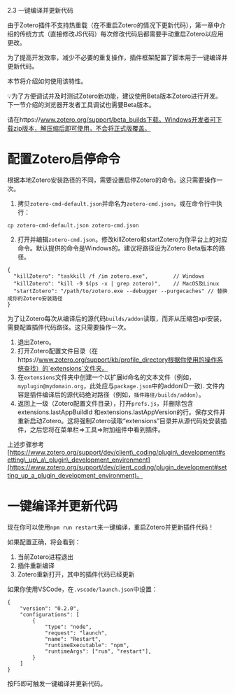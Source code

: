 2.3 一键编译并更新代码

由于Zotero插件不支持热重载（在不重启Zotero的情况下更新代码），第一章中介绍的传统方式（直接修改JS代码）每次修改代码后都需要手动重启Zotero以应用更改。

为了提高开发效率，减少不必要的重复操作，插件框架配置了脚本用于一键编译并更新代码。

本节将介绍如何使用该特性。

💡为了方便调试并及时测试Zotero新功能，建议使用Beta版本Zotero进行开发。下一节介绍的浏览器开发者工具调试也需要Beta版本。

请在https://www.zotero.org/support/beta_builds下载。Windows开发者可下载zip版本，解压缩后即可使用，不会将正式版覆盖。

# 配置Zotero启停命令

根据本地Zotero安装路径的不同，需要设置启停Zotero的命令。这只需要操作一次。

1.  拷贝`zotero-cmd-default.json`并命名为`zotero-cmd.json`，或在命令行中执行：

```
cp zotero-cmd-default.json zotero-cmd.json
```

2.  打开并编辑`zotero-cmd.json`。修改killZotero和startZotero为你平台上的对应命令。默认提供的命令是Windows的。建议将路径设为Zotero Beta版本的路径。

```
{
  "killZotero": "taskkill /f /im zotero.exe",        // Windows
  "killZotero": "kill -9 $(ps -x | grep zotero)",    // MacOS及Linux
  "startZotero": "/path/to/zotero.exe --debugger --purgecaches" // 替换成你的Zotero安装路径
}
```

为了让Zotero每次从编译后的源代码`builds/addon`读取，而非从压缩包xpi安装，需要配置插件代码路径。这只需要操作一次。

1.  退出Zotero。
2.  打开Zotero配置文件目录（在https://www.zotero.org/support/kb/profile_directory根据你使用的操作系统查找）的`extensions`文件夹。
3.  在`extensions`文件夹中创建一个以扩展id命名的文本文件（例如，`myplugin@mydomain.org`，此处应与`package.json`中的addonID一致). 文件内容是插件编译后的源代码绝对路径（例如，`插件路径/builds/addon`）。
4.  返回上一级（Zotero配置文件目录），打开`prefs.js`，并删除包含extensions.lastAppBuildId 和extensions.lastAppVersion的行。保存文件并重新启动Zotero。这将强制Zotero读取“extensions”目录并从源代码处安装插件，之后您将在菜单栏=>工具=>附加组件中看到插件。

上述步骤参考[https://www.zotero.org/support/dev/client\_coding/plugin\_development#setting\_up\_a\_plugin\_development_environment](https://www.zotero.org/support/dev/client_coding/plugin_development#setting_up_a_plugin_development_environment)。

# 一键编译并更新代码

现在你可以使用`npm run restart`来一键编译，重启Zotero并更新插件代码！

如果配置正确，将会看到：

1.  当前Zotero进程退出
2.  插件重新编译
3.  Zotero重新打开，其中的插件代码已经更新

如果你使用VSCode，在`.vscode/launch.json`中设置：

```
{
    "version": "0.2.0",
    "configurations": [
        {
            "type": "node",
            "request": "launch",
            "name": "Restart",
            "runtimeExecutable": "npm",
            "runtimeArgs": ["run", "restart"],
        }
    ]
}
```

按F5即可触发一键编译并更新代码。